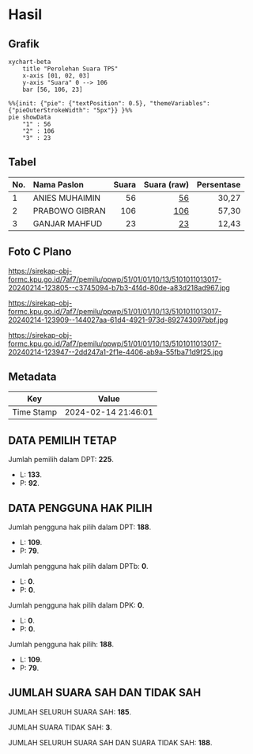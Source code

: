 # Hasil

## Grafik

```mermaid
xychart-beta
    title "Perolehan Suara TPS"
    x-axis [01, 02, 03]
    y-axis "Suara" 0 --> 106
    bar [56, 106, 23]
```

```mermaid
%%{init: {"pie": {"textPosition": 0.5}, "themeVariables": {"pieOuterStrokeWidth": "5px"}} }%%
pie showData
    "1" : 56
    "2" : 106
    "3" : 23
```

## Tabel

| No. | Nama Paslon    | Suara | Suara (raw) | Persentase |
|:--- |:-------------- | -----:| -----------:| ----------:|
| 1   | ANIES MUHAIMIN | 56    | [56][p-1]   | 30,27      |
| 2   | PRABOWO GIBRAN | 106   | [106][p-2]  | 57,30      |
| 3   | GANJAR MAHFUD  | 23    | [23][p-3]   | 12,43      |


[p-1]: https://github.com/gigit-pemilu/pemilu-2024-51-bali/blob/main/pilpres/hitung-suara/sub/51-bali/sub/01-jembrana/sub/01-negara/sub/1013-lelateng/sub/017-tps/sub/paslon-1.txt
[p-2]: https://github.com/gigit-pemilu/pemilu-2024-51-bali/blob/main/pilpres/hitung-suara/sub/51-bali/sub/01-jembrana/sub/01-negara/sub/1013-lelateng/sub/017-tps/sub/paslon-2.txt
[p-3]: https://github.com/gigit-pemilu/pemilu-2024-51-bali/blob/main/pilpres/hitung-suara/sub/51-bali/sub/01-jembrana/sub/01-negara/sub/1013-lelateng/sub/017-tps/sub/paslon-3.txt

## Foto C Plano

https://sirekap-obj-formc.kpu.go.id/7af7/pemilu/ppwp/51/01/01/10/13/5101011013017-20240214-123805--c3745094-b7b3-4f4d-80de-a83d218ad967.jpg

https://sirekap-obj-formc.kpu.go.id/7af7/pemilu/ppwp/51/01/01/10/13/5101011013017-20240214-123909--144027aa-61d4-4921-973d-892743097bbf.jpg

https://sirekap-obj-formc.kpu.go.id/7af7/pemilu/ppwp/51/01/01/10/13/5101011013017-20240214-123947--2dd247a1-2f1e-4406-ab9a-55fba71d9f25.jpg


## Metadata

| Key        | Value               |
| ---------- | ------------------- |
| Time Stamp | 2024-02-14 21:46:01 |


## DATA PEMILIH TETAP

Jumlah pemilih dalam DPT: **225**.
 * L: **133**.
 * P: **92**.

## DATA PENGGUNA HAK PILIH

Jumlah pengguna hak pilih dalam DPT: **188**.
 * L: **109**.
 * P: **79**.

Jumlah pengguna hak pilih dalam DPTb: **0**.
 * L: **0**.
 * P: **0**.

Jumlah pengguna hak pilih dalam DPK: **0**.
 * L: **0**.
 * P: **0**.

Jumlah pengguna hak pilih: **188**.
 * L: **109**.
 * P: **79**.

## JUMLAH SUARA SAH DAN TIDAK SAH

JUMLAH SELURUH SUARA SAH: **185**.

JUMLAH SUARA TIDAK SAH: **3**.

JUMLAH SELURUH SUARA SAH DAN SUARA TIDAK SAH: **188**.


